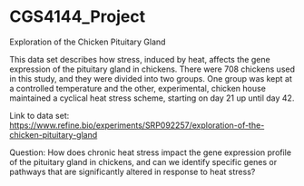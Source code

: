 # CGS4144_Project

 Exploration of the Chicken Pituitary Gland

This data set describes how stress, induced by heat, affects the gene expression of the pituitary gland in chickens. There were 708 chickens used in this study, and they were divided into two groups. One group was kept at a controlled temperature and the other, experimental, chicken house maintained a cyclical heat stress scheme, starting on day 21 up until day 42. 
 
 Link to data set: https://www.refine.bio/experiments/SRP092257/exploration-of-the-chicken-pituitary-gland 

Question: How does chronic heat stress impact the gene expression profile of the pituitary gland in chickens, and can we identify specific genes or pathways that are significantly altered in response to heat stress?

